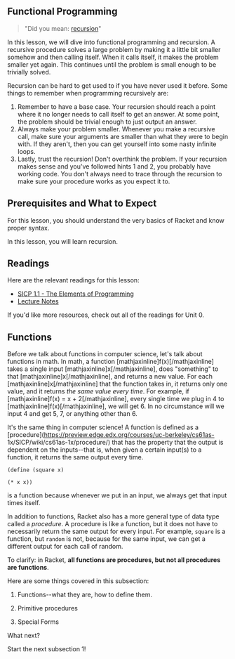 ## Functional Programming

> "Did you mean: [recursion](https://www.google.com/search?q=recursion)"

In this lesson, we will dive into functional programming and recursion. A recursive procedure solves a large problem by making it a little bit smaller somehow and then calling itself. When it calls itself, it makes the problem smaller yet again. This continues until the problem is small enough to be trivially solved.

Recursion can be hard to get used to if you
have never used it before. Some things to remember when programming
recursively are:

  1. Remember to have a base case. Your recursion should reach a point where it no longer needs to call itself to get an answer. At some point, the problem should be trivial enough to just output an answer.
  2. Always make your problem smaller. Whenever you make a recursive call, make sure your arguments are smaller than what they were to begin with. If they aren't, then you can get yourself into some nasty infinite loops.
  3. Lastly, trust the recursion! Don't overthink the problem. If your recursion makes sense and you've followed hints 1 and 2, you probably have working code. You don't always need to trace through the recursion to make sure your procedure works as you expect it to.

## Prerequisites and What to Expect

For this lesson, you should understand the very basics of Racket and know
proper syntax.

In this lesson, you will learn recursion.

## Readings

Here are the relevant readings for this lesson:

  * [SICP 1.1 - The Elements of Programming](http://mitpress.mit.edu/sicp/full-text/book/book-Z-H-10.html#%25_sec_1.1)
  * [Lecture Notes](https://docs.google.com/document/d/1_E7HFl1F0L-CCkL3UJfBtdhMwIRuMHuMzy05ByYn7Fk/edit)

If you'd like more resources, check out all of the readings for Unit 0.


## Functions

Before we talk about functions in computer science, let's talk about functions
in math. In math, a function [mathjaxinline]f(x)[/mathjaxinline] takes a single input [mathjaxinline]x[/mathjaxinline], does
"something" to that [mathjaxinline]x[/mathjaxinline], and returns a new value. For each [mathjaxinline]x[/mathjaxinline] that the
function takes in, it returns only one value, and it returns _the same value
every time_. For example, if [mathjaxinline]f(x) = x + 2[/mathjaxinline], every single time we plug in 4 to
[mathjaxinline]f(x)[/mathjaxinline], we will get 6. In no circumstance will we input 4 and get 5, 7, or anything other than 6.

It's the same thing in computer science! A function is defined as a
[procedure](https://preview.edge.edx.org/courses/uc-berkeley/cs61as-
1x/SICP/wiki/cs61as-1x/procedure/) that has the property that the output is
dependent on the inputs--that is, when given a certain input(s) to a function,
it returns the same output every time.

`(define (square x)`

`(* x x))`

is a function because whenever we put in an input, we always get that input
times itself.

In addition to functions, Racket also has a more general type of data type
called a _procedure_. A procedure is like a function, but it does not have to
necessarily return the same output for every input. For example, `square` is a
function, but `random` is not, because for the same input, we can get a
different output for each call of random.

To clarify: in Racket, **all functions are procedures, but not all procedures
are functions**.

Here are some things covered in this subsection:

1. Functions--what they are, how to define them.

2. Primitive procedures

3. Special Forms

What next?

Start the next subsection 1!

